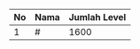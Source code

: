 | No | Nama            | Jumlah Level |
|----|-----------------|--------------|
| 1  | #    |    1600        |
